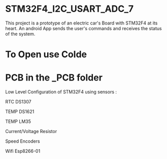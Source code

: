 # STM32F4_I2C_USART_ADC_7
This project is a prototype of an electric car's Board with STM32F4 at its heart.
An android App sends the user's commands and receives the status of the system.
# To Open use CoIde
# PCB in the _PCB folder
Low Level Configuration of STM32F4 using sensors :

  RTC									DS1307
  
  TEMP								DS1621
  
  TEMP								LM35
  
  Current/Voltage			Resistor
  
  Speed								Encoders
  
  Wifi                Esp8266-01
